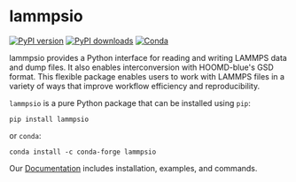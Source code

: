 # lammpsio

[![PyPI version](https://img.shields.io/pypi/v/lammpsio.svg)](https://pypi.org/project/lammpsio)
[![PyPI downloads](https://img.shields.io/pypi/dm/lammpsio)](https://pypi.org/project/lammpsio)
[![Conda](https://img.shields.io/conda/dn/conda-forge/lammpsio)](https://anaconda.org/conda-forge/lammpsio)

lammpsio provides a Python interface for reading and writing LAMMPS
data and dump files. It also enables interconversion with HOOMD-blue's
GSD format. This flexible package enables users to work with LAMMPS files
in a variety of ways that improve workflow efficiency and reproducibility.

`lammpsio` is a pure Python package that can be installed using `pip`:

    pip install lammpsio

or `conda`:

    conda install -c conda-forge lammpsio

Our [Documentation](https://lammpsio.readthedocs.io) includes installation,
examples, and commands.
